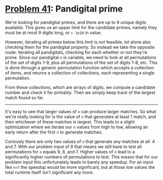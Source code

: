 # [Problem 41](https://projecteuler.net/problem=41): Pandigital prime

We're looking for pandigital primes, and there are up to 9 unique digits available.
This gives us an upper limit for the candidate primes, namely they must be at most 9 digits long, or `< 1e10` in value.

However, iterating all primes below this limit is not feasible, let alone also checking them for the pandigital property.
So instead we take the opposite route: iterating all pandigitals, checking for each whether or not they're prime.
Since our pandigital `n` is variable, we need to look at all permutations of the set of digits 1-9, plus all permutations of the set of digits 1-8, etc.
This is done through a generic permutation function which accepts a collection of items, and returns a collection of collections, each representing a single permutation.

From these collections, which are arrays of digits, we compute a candidate number and check it for primality.
Then we simply keep track of the largest match found so far.

---

It's easy to see that larger values of `n` can produce larger matches.
So what we're really looking for is the value of `n` that generates at least 1 match, and then whichever of these matches is largest.
This leads to a slight optimization where we iterate our `n` values from high to low, allowing an early return after the first `n` to generate matches.

Curiously there are only two values of `n` that generate any matches at all: 4 and 7.
With our problem input of 9 that means we still have to test all permutations for `n` equals 9, 8, and 7.
Higher values of `n` lead to a significantly higher numbers of permutations to test.
This means that for our problem input this unfortunately leads to barely any speedup.
For an input like `n=7` the speedup would be more significant, but at those low values the total runtime itself isn't significant any more.
